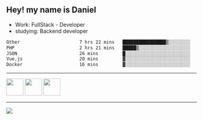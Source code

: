 ## Hey! my name is Daniel

- Work: FullStack - Developer
- studying: Backend developer

<!--START_SECTION:waka-->

```txt
Other                      7 hrs 22 mins   ████████████████▒░░░░░░░░   65.47 %
PHP                        2 hrs 21 mins   █████▒░░░░░░░░░░░░░░░░░░░   20.91 %
JSON                       26 mins         █░░░░░░░░░░░░░░░░░░░░░░░░   03.98 %
Vue.js                     20 mins         ▓░░░░░░░░░░░░░░░░░░░░░░░░   03.07 %
Docker                     16 mins         ▓░░░░░░░░░░░░░░░░░░░░░░░░   02.42 %
```

<!--END_SECTION:waka-->
    

<hr>
<div>
    <img height="45" src="https://img.icons8.com/color/48/000000/nodejs.png"/>
    <img height="45" src="https://www.vectorlogo.zone/logos/golang/golang-ar21.svg">
    <img height="45" src="https://www.vectorlogo.zone/logos/nestjs/nestjs-icon.svg">
</div>
<hr>
<div>
    <a href="https://www.linkedin.com/in/daniel-lucas-bb7b82193/" target="_blank">
        <img src="https://img.shields.io/badge/LinkedIn-0077B5?style=for-the-badge&logo=linkedin&logoColor=white">
    </a>
</div>
